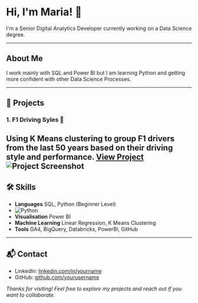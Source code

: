 # Hi, I'm Maria! 👋
I'm a Senior Digital Analytics Developer currently working on a Data Science degree.

---

## About Me
I work mainly with SQL and Power BI but I am learning Python and getting more confident with other Data Science Processes.

---

## 📂 Projects

### 1. F1 Driving Syles 🏁
Using K Means clustering to group F1 drivers from the last 50 years based on their driving style and performance.
[View Project](https://github.com/yourusername/customer-churn)
![Project Screenshot](images/churn.png)  
---

## 🛠 Skills
- **Languages** SQL, Python (Beginner Level)
- ![Python](https://img.shields.io/badge/Python-3.10-blue?logo=python&logoColor=white)
- **Visualisation** Power BI
- **Machine Learning** Linear Regression, K Means Clustering
-  **Tools** GA4, BigQuery, Databricks, PowerBI, GitHub

---

## 📬 Contact
- LinkedIn: [linkedin.com/in/yourname](https://linkedin.com/in/yourname)
- GitHub: [github.com/yourusername](https://github.com/yourusername)

*Thanks for visiting! Feel free to explore my projects and reach out if you want to collaborate.*
